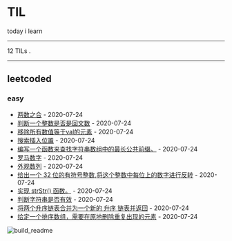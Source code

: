 # TIL

today i learn

<!-- toc -->
<!-- tocstop -->

---

<!-- count starts -->12<!-- count ends --> TILs . 

---

<!-- index starts -->
## leetcoded

### easy

* [两数之合](https://github.com/fulln/TIL/blob/master/leetcoded/easy/twoSum.md) - 2020-07-24
* [判断一个整数是否是回文数](https://github.com/fulln/TIL/blob/master/leetcoded/easy/isPalindrome.md) - 2020-07-24
* [移除所有数值等于val的元素](https://github.com/fulln/TIL/blob/master/leetcoded/easy/removeElement.md) - 2020-07-24
* [搜索插入位置](https://github.com/fulln/TIL/blob/master/leetcoded/easy/searchInsert.md) - 2020-07-24
* [编写一个函数来查找字符串数组中的最长公共前缀。](https://github.com/fulln/TIL/blob/master/leetcoded/easy/longestCommonPrefix.md) - 2020-07-24
* [罗马数字](https://github.com/fulln/TIL/blob/master/leetcoded/easy/romanToInt.md) - 2020-07-24
* [外观数列](https://github.com/fulln/TIL/blob/master/leetcoded/easy/countAndSay.md) - 2020-07-24
* [给出一个 32 位的有符号整数,将这个整数中每位上的数字进行反转](https://github.com/fulln/TIL/blob/master/leetcoded/easy/reverse.md) - 2020-07-24
* [实现 strStr() 函数。](https://github.com/fulln/TIL/blob/master/leetcoded/easy/strStr.md) - 2020-07-24
* [判断字符串是否有效](https://github.com/fulln/TIL/blob/master/leetcoded/easy/isValid.md) - 2020-07-24
* [将两个升序链表合并为一个新的 升序 链表并返回](https://github.com/fulln/TIL/blob/master/leetcoded/easy/mergeTwoLists.md) - 2020-07-24
* [给定一个排序数组，需要在原地删除重复出现的元素](https://github.com/fulln/TIL/blob/master/leetcoded/easy/removeDuplicates.md) - 2020-07-24
<!-- index ends -->


![build_readme](https://github.com/fulln/TIL/workflows/build_readme/badge.svg)
